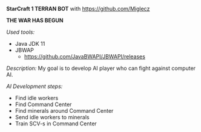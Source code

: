 **StarCraft 1 TERRAN BOT** with https://github.com/Miglecz

**THE WAR HAS BEGUN**

_Used tools:_
  - Java JDK 11
  - JBWAP
    - https://github.com/JavaBWAPI/JBWAPI/releases


_Description:_
  My goal is to develop AI player who can fight against computer AI. 

_AI Development steps:_
  - Find idle workers
  - Find Command Center
  - Find minerals around Command Center
  - Send idle workers to minerals
  - Train SCV-s in Command Center
